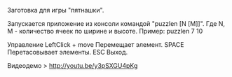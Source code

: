 Заготовка для игры "пятнашки".

Запускается приложение из консоли командой "puzzlen [N [M]]".
Где N, M - количество ячеек по ширине и высоте.
Пример: puzzlen 7 10

Управление
  LeftClick + move  Перемещает элемент.
  SPACE             Перетасовывает элементы.
  ESC               Выход.

Видеодемо > http://youtu.be/y3pSXGU4pKg
